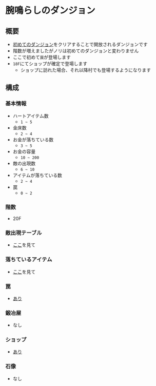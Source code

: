 # 腕鳴らしのダンジョン
## 概要
- [初めてのダンジョン](../ElementaryLevel/README.md)をクリアすることで開放されるダンジョンです
- 階数が増えましたがノリは初めてのダンジョンと変わりません
- ここで初めて`罠`が登場します
- `18F`にてショップが確定で登場します
    - ショップに訪れた場合、それ以降村でも登場するようになります

## 構成
### 基本情報
- ハートアイテム数
    - `1 ~ 5`
- 金床数
    - `2 ~ 4`
- お金が落ちている数
    - `3 ~ 5`
- お金の容量
    - `10 ~ 200`
- 敵の出現数
    - `6 ~ 10`
- アイテムが落ちている数
    - `2 ~ 4`
- 罠
    - `0 ~ 2`
### 階数
- 20F
### 敵出現テーブル
- [ここ](https://docs.google.com/spreadsheets/d/15rXLu7xYhgzawgrjlfpExmsEUf8ZRnx_B_J2VGMdSSY/edit#gid=243167059)を見て
### 落ちているアイテム
- [ここ](https://docs.google.com/spreadsheets/d/15rXLu7xYhgzawgrjlfpExmsEUf8ZRnx_B_J2VGMdSSY/edit#gid=1649480643)を見て
### 罠
- [あり](https://docs.google.com/spreadsheets/d/15rXLu7xYhgzawgrjlfpExmsEUf8ZRnx_B_J2VGMdSSY/edit#gid=2115362447)
### 鍛冶屋
- なし
### ショップ
- [あり](https://docs.google.com/spreadsheets/d/15rXLu7xYhgzawgrjlfpExmsEUf8ZRnx_B_J2VGMdSSY/edit#gid=81477759)
### 石像
- なし
